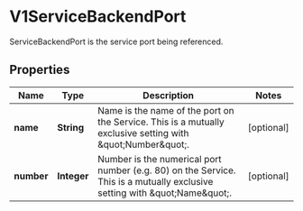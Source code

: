 

# V1ServiceBackendPort

ServiceBackendPort is the service port being referenced.
## Properties

Name | Type | Description | Notes
------------ | ------------- | ------------- | -------------
**name** | **String** | Name is the name of the port on the Service. This is a mutually exclusive setting with \&quot;Number\&quot;. |  [optional]
**number** | **Integer** | Number is the numerical port number (e.g. 80) on the Service. This is a mutually exclusive setting with \&quot;Name\&quot;. |  [optional]



